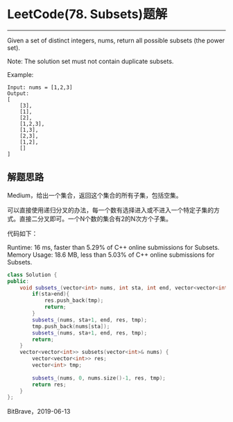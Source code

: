 # LeetCode(78. Subsets)题解
------
Given a set of distinct integers, nums, return all possible subsets (the power set).

Note: The solution set must not contain duplicate subsets.

Example:

    Input: nums = [1,2,3]
    Output:
    [
        [3],
        [1],
        [2],
        [1,2,3],
        [1,3],
        [2,3],
        [1,2],
        []
    ]

## 解题思路
Medium，给出一个集合，返回这个集合的所有子集，包括空集。

可以直接使用递归分叉的办法，每一个数有选择进入或不进入一个特定子集的方式。直接二分叉即可。一个N个数的集合有2的N次方个子集。

代码如下：

Runtime: 16 ms, faster than 5.29% of C++ online submissions for Subsets.
Memory Usage: 18.6 MB, less than 5.03% of C++ online submissions for Subsets.

```c++
class Solution {
public:
    void subsets_(vector<int> nums, int sta, int end, vector<vector<int>> &res, vector<int> tmp) {
        if(sta>end){
            res.push_back(tmp);
            return;
        }
        subsets_(nums, sta+1, end, res, tmp);
        tmp.push_back(nums[sta]);
        subsets_(nums, sta+1, end, res, tmp);
        return;
    }
    vector<vector<int>> subsets(vector<int>& nums) {
        vector<vector<int>> res;
        vector<int> tmp;
        
        subsets_(nums, 0, nums.size()-1, res, tmp);
        return res;
    }
};
```

BitBrave，2019-06-13